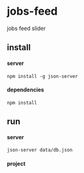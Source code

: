 jobs-feed
===
jobs feed slider

## install
#### server
`npm install -g json-server`
#### dependencies
`npm install`

## run
#### server
`json-server data/db.json`
#### project
